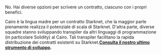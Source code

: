 No. Hai diverse opzioni per scrivere un contratto, ciascuno con i propri benefici. 

Cairo è la lingua madre per un contratto Starknet, che la maggior parte pienamente realizza il potenziale di scala di Starknet. D'altra parte, diverse squadre stanno sviluppando transpiler da altri linguaggi di programmazione (in particolare Solidity) al Cairo. Tali transpiler facilitano la rapida distribuzione dei contratti esistenti su Starknet.**[Consulta il nostro ultimo strumento di sviluppo](/developers/tools-resources).**